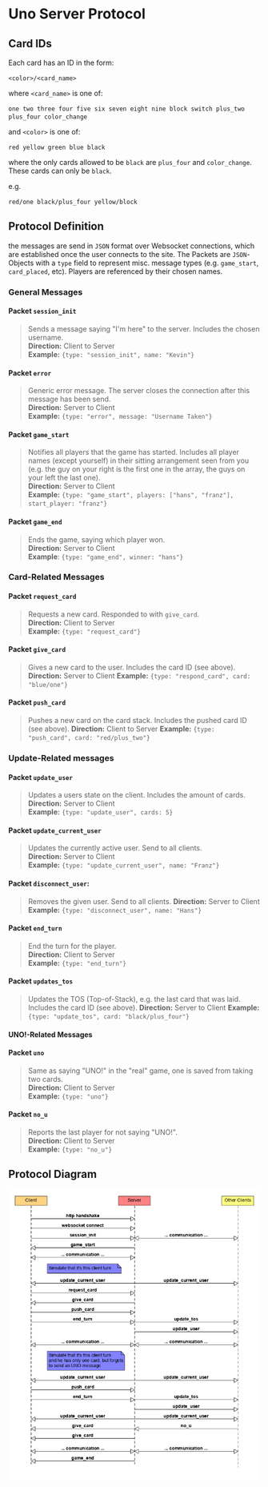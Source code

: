 # Uno Server Protocol

## Card IDs

Each card has an ID in the form:

```
<color>/<card_name>
```

where `<card_name>` is one of:

```
one two three four five six seven eight nine block switch plus_two plus_four color_change
```

and `<color>` is one of:

```
red yellow green blue black
```

where the only cards allowed to be `black` are `plus_four` and `color_change`. These cards can only be `black`. 

e.g.

```
red/one black/plus_four yellow/block
```



## Protocol Definition

the messages are send in `JSON` format over Websocket connections, which are established once the user connects to the site. The Packets are `JSON`-Objects with a `type` field to represent misc. message types (e.g. `game_start`, `card_placed`, etc). Players are referenced by their chosen names.

### General Messages

#### Packet `session_init`
> Sends a message saying "I'm here" to the server. Includes the chosen username.  
> **Direction:** Client to Server  
> **Example:** `{type: "session_init", name: "Kevin"}`

#### Packet `error`
> Generic error message. The server closes the connection after this message has been send.  
> **Direction:** Server to Client  
> **Example:** `{type: "error", message: "Username Taken"}`

#### Packet `game_start`
> Notifies all players that the game has started. Includes all player names (except yourself) in their sitting arrangement seen from you (e.g. the guy on your right is the first one in the array, the guys on your left the last one).  
> **Direction:** Server to Client  
> **Example:** `{type: "game_start", players: ["hans", "franz"], start_player: "franz"}`

#### Packet `game_end`
> Ends the game, saying which player won.  
> **Direction:** Server to Client  
> **Example**: `{type: "game_end", winner: "hans"}`

### Card-Related Messages

#### Packet `request_card`

> Requests a new card. Responded to with `give_card`.  
> **Direction:** Client to Server  
> **Example:** `{type: "request_card"}`

#### Packet `give_card`

> Gives a new card to the user. Includes the card ID (see above).
> **Direction:** Server to Client
> **Example:** `{type: "respond_card", card: "blue/one"}`

#### Packet `push_card`

> Pushes a new card on the card stack. Includes the pushed card ID (see above).
> **Direction:** Client to Server
> **Example:** `{type: "push_card", card: "red/plus_two"}`

### Update-Related messages

#### Packet `update_user`

> Updates a users state on the client. Includes the amount of cards.  
> **Direction:** Server to Client  
> **Example:** `{type: "update_user", cards: 5}`

#### Packet `update_current_user`

> Updates the currently active user. Send to all clients.  
> **Direction:** Server to Client  
> **Example:** `{type: "update_current_user", name: "Franz"}`

#### Packet `disconnect_user`:

> Removes the given user. Send to all clients.
> **Direction:** Server to Client
> **Example:** `{type: "disconnect_user", name: "Hans"}`

#### Packet `end_turn`

> End the turn for the player.  
> **Direction:** Client to Server  
> **Example:** `{type: "end_turn"}`

#### Packet `updates_tos`

> Updates the TOS (Top-of-Stack), e.g. the last card that was laid. Includes the card ID (see above).
> **Direction:** Server to Client
> **Example:** `{type: "update_tos", card: "black/plus_four"}`

#### UNO!-Related Messages

#### Packet `uno`

> Same as saying "UNO!" in the "real" game, one is saved from taking two cards.  
> **Direction:** Client to Server  
> **Example:** `{type: "uno"}`

#### Packet `no_u`

> Reports the last player for not saying "UNO!".  
> **Direction:** Client to Server  
> **Example:** `{type: "no_u"}`

## Protocol Diagram

![](protocol-diagram.png)
